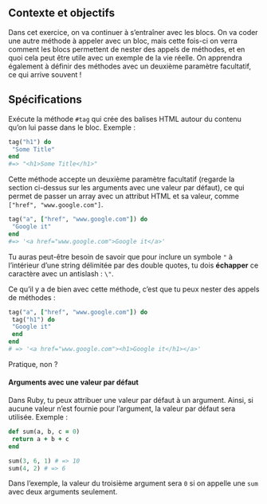 ## Contexte et objectifs

Dans cet exercice, on va continuer à s’entraîner avec les blocs. On va coder une autre méthode à appeler avec un bloc, mais cette fois-ci on verra comment les blocs permettent de nester des appels de méthodes, et en quoi cela peut être utile avec un exemple de la vie réelle. On apprendra également à définir des méthodes avec un deuxième paramètre facultatif, ce qui arrive souvent !

## Spécifications

Exécute la méthode `#tag` qui crée des balises HTML autour du contenu qu’on lui passe dans le bloc. Exemple :

```ruby
tag("h1") do
 "Some Title"
end
#=> "<h1>Some Title</h1>"
```

Cette méthode accepte un deuxième paramètre facultatif (regarde la section ci-dessus sur les arguments avec une valeur par défaut), ce qui permet de passer un array avec un attribut HTML et sa valeur, comme `["href", "www.google.com"]`.

```ruby
tag("a", ["href", "www.google.com"]) do
 "Google it"
end
#=> '<a href="www.google.com">Google it</a>'
```

Tu auras peut-être besoin de savoir que pour inclure un symbole `"` à l’intérieur d’une string délimitée par des double quotes,
tu dois **échapper** ce caractère avec un antislash : `\"`.

Ce qu’il y a de bien avec cette méthode, c’est que tu peux nester des appels de méthodes :

```ruby
tag("a", ["href", "www.google.com"]) do
 tag("h1") do
 "Google it"
 end
end
# => '<a href="www.google.com"><h1>Google it</h1></a>'
```

Pratique, non ?

#### Arguments avec une valeur par défaut

Dans Ruby, tu peux attribuer une valeur par défaut à un argument. Ainsi, si aucune valeur n’est fournie pour l’argument, la valeur par défaut sera utilisée. Exemple :

```ruby
def sum(a, b, c = 0)
 return a + b + c
end

sum(3, 6, 1) # => 10
sum(4, 2) # => 6
```

Dans l’exemple, la valeur du troisième argument sera `0` si on appelle une `sum` avec deux arguments seulement.
